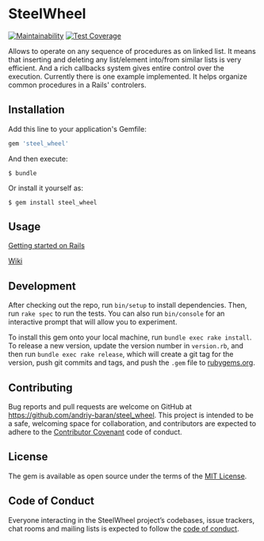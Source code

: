 # SteelWheel
[![Maintainability](https://api.codeclimate.com/v1/badges/a197758aa1cfde54f0e1/maintainability)](https://codeclimate.com/github/andriy-baran/steel_wheel/maintainability) [![Test Coverage](https://api.codeclimate.com/v1/badges/a197758aa1cfde54f0e1/test_coverage)](https://codeclimate.com/github/andriy-baran/steel_wheel/test_coverage)

Allows to operate on any sequence of procedures as on linked list. It means that inserting and deleting any list/element into/from similar lists is very efficient. And a rich callbacks system gives entire control over the execution. Currently there is one example implemented. It helps organize common procedures in a Rails' controlers.

## Installation

Add this line to your application's Gemfile:

```ruby
gem 'steel_wheel'
```

And then execute:

    $ bundle

Or install it yourself as:

    $ gem install steel_wheel

## Usage

[Getting started on Rails](https://github.com/andriy-baran/steel_wheel/wiki/Getting-started-on-Rails)

[Wiki](https://github.com/andriy-baran/steel_wheel/wiki)

## Development

After checking out the repo, run `bin/setup` to install dependencies. Then, run `rake spec` to run the tests. You can also run `bin/console` for an interactive prompt that will allow you to experiment.

To install this gem onto your local machine, run `bundle exec rake install`. To release a new version, update the version number in `version.rb`, and then run `bundle exec rake release`, which will create a git tag for the version, push git commits and tags, and push the `.gem` file to [rubygems.org](https://rubygems.org).

## Contributing

Bug reports and pull requests are welcome on GitHub at https://github.com/andriy-baran/steel_wheel. This project is intended to be a safe, welcoming space for collaboration, and contributors are expected to adhere to the [Contributor Covenant](http://contributor-covenant.org) code of conduct.

## License

The gem is available as open source under the terms of the [MIT License](https://opensource.org/licenses/MIT).

## Code of Conduct

Everyone interacting in the SteelWheel project’s codebases, issue trackers, chat rooms and mailing lists is expected to follow the [code of conduct](https://github.com/andriy-baran/steel_wheel/blob/master/CODE_OF_CONDUCT.md).
